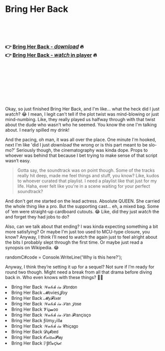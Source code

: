 <h1>Bring Her Back</h1>

<br><br><br>

<h3>👉 <a href="https://Aarons-yspoperbo1977.github.io/lylhvpknef/">Bring Her Back - 𝘥𝘰𝘸𝘯𝘭𝘰𝘢𝘥</a> 🔥<br>
👉 <a href="https://Aarons-yspoperbo1977.github.io/lylhvpknef/">Bring Her Back - 𝘸𝘢𝘵𝘤𝘩 in player</a> 🔥
</h3>



<br><br><br><br><br><br><br>


Okay, so just finished Bring Her Back, and I'm like... what the heck did I just 𝘸𝘢𝘵𝘤𝘩? 😂 I mean, I legit can't tell if the plot twist was mind-blowing or just mind-numbing. Like, they really played us halfway through with that twist about the dude who wasn't who he seemed. You know the one I'm talking about. I nearly spilled my drink!

And the pacing, oh man, it was all over the place. One minute I'm hooked, next I'm like 'did I just 𝘥𝘰𝘸𝘯𝘭𝘰𝘢𝘥 the   wrong or is this part meant to be slo-mo?' Seriously though, the cinematography was kinda dope. Props to whoever was behind that because I bet trying to make sense of that script wasn’t easy.

> Gotta say, the soundtrack was on point though. Some of the tracks really hit deep, made me feel things and stuff, you know? Like, kudos to whoever curated that playlist. I need a playlist like that just for my life. Haha, ever felt like you're in a   scene waiting for your perfect soundtrack?

And don't get me started on the lead actress. Absolute QUEEN. She carried the whole thing like a pro. But the supporting cast... eh, a mixed bag. Some of 'em were straight-up cardboard cutouts. 😂 Like, did they just 𝘸𝘢𝘵𝘤𝘩 the   and forget they had jobs to do?

Also, can we talk about that ending? I was kinda expecting something a bit more satisfying? Or maybe I'm just too used to MCU-type closure, you know? Anyway, I think I’ll need to 𝘸𝘢𝘵𝘤𝘩 the   again just to feel alright about the bits I probably slept through the first time. Or maybe just read a synopsis on Wikipedia. 😂

randomC#code = Console.WriteLine('Why is this here?');

Anyway, I think they’re setting it up for a sequel? Not sure if I’m ready for round two though. Might need a break from all that drama before diving back in. Who even knows with these things? 🤷‍♀️

<li>Bring Her Back 𝒲𝒶𝓉𝒸𝒽 𝒾𝓃 𝓛𝗈𝗇𝖽𝗈𝗇</li>
<li>Bring Her Back 𝓜𝗈ν𝗂𝖾𝗌𝓙𝗈𝗒</li>
<li>Bring Her Back 𝓜𝗒𝓕𝗅𝗂𝗑𝖾𝗋</li>
<li>Bring Her Back 𝒲𝒶𝓉𝒸𝒽 𝒾𝓃 𝒮𝖺𝗇 𝒥𝗈𝗌𝖾</li>
<li>Bring Her Back 𝓥ų𝓶𝗈𝗈</li>
<li>Bring Her Back 𝒲𝒶𝓉𝒸𝒽 𝒾𝓃 𝒮𝖺𝗇 𝓕𝗋𝖺𝗇ç𝗂𝗌ç𝗈</li>
<li>Bring Her Back ƒ𝗂𝗅𝗆𝗒𝓏𝗂𝗅𝗅𝖆</li>
<li>Bring Her Back 𝒲𝒶𝓉𝒸𝒽 𝒾𝓃 𝓒𝗁𝗂ç𝖺𝗀𝗈</li>
<li>Bring Her Back 𝓓ų𝓫𝖻𝖾𝖽</li>
<li>Bring Her Back 𝓞𝓃𝗂𝗈𝓃𝓟𝗅𝖆𝗒</li>
<li>Bring Her Back 𝙿Ꞵť𝗅𝓸ç𝗄𝓮𝗋</li>
